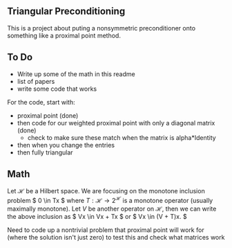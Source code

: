 ## Triangular Preconditioning
This is a project about puting a nonsymmetric preconditioner onto something like a proximal point method.

## To Do
 - Write up some of the math in this readme
 - list of papers
 - write some code that works

For the code, start with:
 - proximal point (done)
 - then code for our weighted proximal point with only a diagonal matrix (done)
   - check to make sure these match when the matrix is alpha*Identity
 - then when you change the entries
 - then fully triangular


## Math
Let $\mathcal{H}$ be a Hilbert space. We are focusing on the monotone inclusion problem
$
0 \in Tx
$
where $T : \mathcal{H} \to 2^{\mathcal{H}}$ is a monotone operator (usually maximally monotone). Let $V$ be another operator on $\mathcal{H}$, then we can write the above inclusion as
$
Vx \in Vx + Tx
$
or
$
Vx \in (V + T)x.
$


Need to code up a nontrivial problem that proximal point will work for (where the solution isn't just zero) to test this and check what matrices work